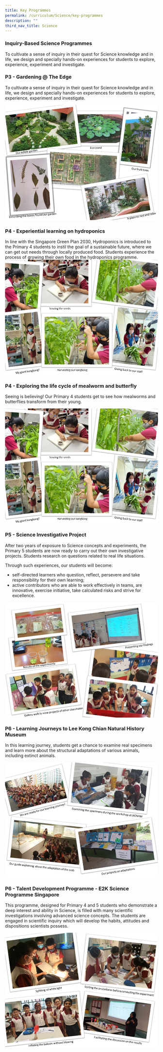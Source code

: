 ```yaml
---
title: Key Programmes
permalink: /curriculum/Science/key-programmes
description: ""
third_nav_title: Science
---
```

### Inquiry-Based Science Programmes  

To cultivate a sense of inquiry in their quest for Science knowledge and in life, we design and specially hands-on experiences for students to explore, experience, experiment and investigate.

### P3 - Gardening @ The Edge


To cultivate a sense of inquiry in their quest for Science knowledge and in life, we design and specially hands-on experiences for students to explore, experience, experiment and investigate.

![](/images/sci3.jpeg)

### P4 - Experiential learning on hydroponics

In line with the Singapore Green Plan 2030, Hydroponics is introduced to the Primary 4 students to instil the goal of a sustainable future, where we can get out needs through locally produced food. Students experience the process of growing their own food in the hydroponics programme.
![](/images/sci4.jpeg)

### P4 - Exploring the life cycle of mealworm and butterfly

Seeing is believing! Our Primary 4 students get to see how mealworms and butterflies transform from their young.

![](/images/sci5.jpeg)

### P5 - Science Investigative Project

After two years of exposure to Science concepts and experiments, the Primary 5 students are now ready to carry out their own investigative projects. Students research on questions related to real life situations.  
  

Through such experiences, our students will become:

*   self-directed learners who question, reflect, persevere and take responsibility for their own learning;
*   active contributors who are able to work effectively in teams, are innovative, exercise initiative, take calculated risks and strive for excellence.

![](/images/sci6.jpeg)

### P6 - Learning Journeys to Lee Kong Chian Natural History Museum

In this learning journey, students get a chance to examine real specimens and learn more about the structural adaptations of various animals, including extinct animals.

![](/images/sci7.jpeg)

### P6 - Talent Development Programme - E2K Science Programme Singapore

This programme, designed for Primary 4 and 5 students who demonstrate a deep interest and ability in Science, is filled with many scientific investigations involving advanced science concepts. The students are engaged in scientific inquiry which will develop the habits, attitudes and dispositions scientists possess.

![](/images/sci8.jpeg)